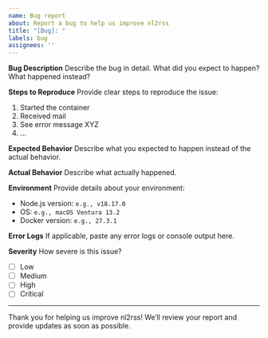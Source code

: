 ```yaml
---
name: Bug report
about: Report a bug to help us improve nl2rss
title: "[Bug]: "
labels: bug
assignees: ''
---
```


**Bug Description**
Describe the bug in detail. What did you expect to happen? What happened instead?

**Steps to Reproduce**
Provide clear steps to reproduce the issue:
1. Started the container
2. Received mail
3. See error message XYZ
4. ...

**Expected Behavior**
Describe what you expected to happen instead of the actual behavior.

**Actual Behavior**
Describe what actually happened.

**Environment**
Provide details about your environment:
- Node.js version: `e.g., v18.17.0`
- OS: `e.g., macOS Ventura 13.2`
- Docker version: `e.g., 27.3.1`

**Error Logs**
If applicable, paste any error logs or console output here.

**Severity**
How severe is this issue?
- [ ] Low
- [ ] Medium
- [ ] High
- [ ] Critical

---

Thank you for helping us improve nl2rss! We’ll review your report and provide updates as soon as possible.
